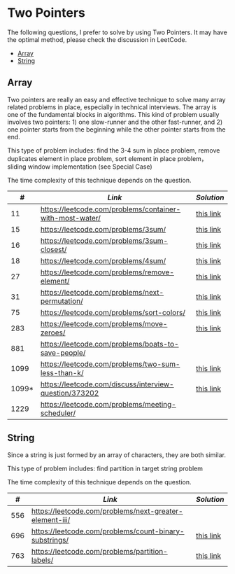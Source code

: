 # Two Pointers 

The following questions, I prefer to solve by using Two Pointers. It may have the optimal method, please check the discussion in LeetCode.

* [Array](##Array)
* [String](##String)

## Array

Two pointers are really an easy and effective technique to solve many array related problems in place, especially in technical interviews. The array is one of the fundamental blocks in algorithms. This kind of problem usually involves two pointers: 1) one slow-runner and the other fast-runner, and 2) one pointer starts from the beginning while the other pointer starts from the end.

This type of problem includes: find the 3-4 sum in place problem, remove duplicates element in place problem, sort element in place problem， sliding window implementation (see Special Case)

The time complexity of this technique depends on the question.

| *#* | *Link* | *Solution* |
| ---- | --------------------------------- | --------------------------------- |
| 11 | https://leetcode.com/problems/container-with-most-water/ | [this link](../practice/solution/0011_container_with_most_water.py) |
| 15 | https://leetcode.com/problems/3sum/ | [this link](../practice/solution/0015_3sum.py) |
| 16 | https://leetcode.com/problems/3sum-closest/ | [this link](../practice/solution/0016_3sum_closest.py) |
| 18 | https://leetcode.com/problems/4sum/ | [this link](../practice/solution/0018_4sum.py) |
| 27 | https://leetcode.com/problems/remove-element/ | [this link](../practice/solution/0027_remove_element.py) |
| 31 | https://leetcode.com/problems/next-permutation/ | [this link](../practice/solution/0031_next_permutation.py) |  
| 75 | https://leetcode.com/problems/sort-colors/ | [this link](../practice/solution/0075_sort_colors.py) |
| 283 | https://leetcode.com/problems/move-zeroes/ | [this link](../practice/solution/0283_move_zeroes.py) |
| 881 | https://leetcode.com/problems/boats-to-save-people/ | |
| 1099 | https://leetcode.com/problems/two-sum-less-than-k/ | [this link](../practice/solution/1099_two_sum_less_than_k.py) |
| 1099* | https://leetcode.com/discuss/interview-question/373202 | [this link](../practice/a/optimal_utilization.py) |
| 1229 | https://leetcode.com/problems/meeting-scheduler/ | |

## String

Since a string is just formed by an array of characters, they are both similar.

This type of problem includes: find partition in target string problem

The time complexity of this technique depends on the question.

| *#* | *Link* | *Solution* |
| ---- | --------------------------------- | --------------------------------- |
| 556 | https://leetcode.com/problems/next-greater-element-iii/ | |
| 696 | https://leetcode.com/problems/count-binary-substrings/ | [this link](../practice/solution/0696_count_binary_substrings.py) |
| 763 | https://leetcode.com/problems/partition-labels/ | [this link](../practice/solution/0763_partition_labels.py) |